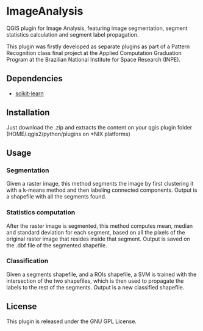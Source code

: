 ImageAnalysis
=============

QGIS plugin for Image Analysis, featuring image segmentation, segment
statistics calculation and segment label propagation.

This plugin was firstly developed as separate plugins as part of a Pattern
Recognition class final project at the Applied Computation Graduation Program
at the Brazilian National Institute for Space Research (INPE).

## Dependencies

* [scikit-learn][1]

## Installation

Just download the .zip and extracts the content on your qgis plugin folder
(HOME/.qgis2/python/plugins on *NIX platforms)

## Usage

### Segmentation

Given a raster image, this method segments the image by first clustering it
with a k-means method and then labeling connected components. Output is a
shapefile with all the segments found.

### Statistics computation

After the raster image is segmented, this method computes mean, median and
standard deviation for each segment, based on all the pixels of the original
raster image that resides inside that segment. Output is saved on the .dbf
file of the segmented shapefile.

### Classification

Given a segments shapefile, and a ROIs shapefile, a SVM is trained with the
intersection of the two shapefiles, which is then used to propagate the labels
to the rest of the segments. Output is a new classified shapefile.

## License

This plugin is released under the GNU GPL License.

[1]: http://scikit-learn.org/
